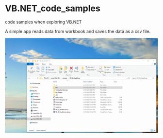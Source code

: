 # VB.NET_code_samples
code samples when  exploring VB.NET

A simple app reads data from workbook and saves the data as a csv file.

![read excel](https://github.com/AuroraBoreas/VB.NET_code_samples/blob/master/ReadExcel.gif)
